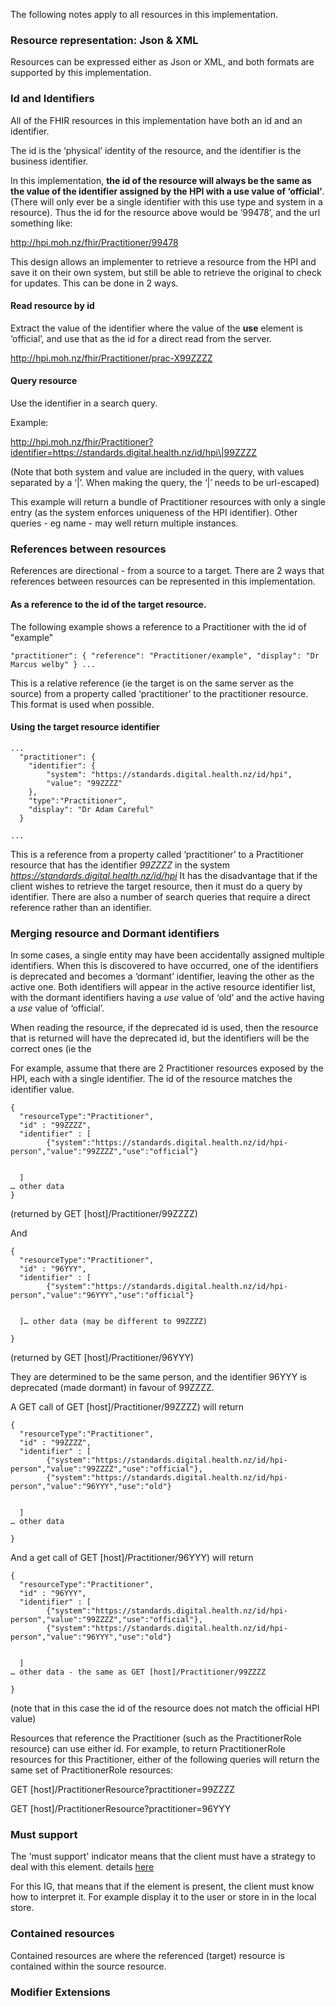 
The following notes apply to all resources in this implementation.



### Resource representation: Json & XML

Resources can be expressed either as Json or XML, and both formats are supported by this implementation.


### Id and Identifiers
  
All of the FHIR resources in this implementation have both an id and an identifier.

The id is the ‘physical’ identity of the resource, and the identifier is the business identifier. 

In this implementation, **the id of the resource will always be the same as the value of the identifier assigned by the HPI with a use value of ‘official’**. (There will only ever be a single identifier with this use type and system in a resource). Thus the id for the resource above would be ‘99478’, and the url something like:

http://hpi.moh.nz/fhir/Practitioner/99478

This design allows an implementer to retrieve a resource from the HPI and save it on their own system, but still be able to retrieve the original to check for updates. This can be done in 2 ways.


#### Read resource by id


Extract the value of the identifier where the value of the __use__ element is ‘official’, and use that as the id for a direct read from the server. 


http://hpi.moh.nz/fhir/Practitioner/prac-X99ZZZZ


#### Query resource

Use the identifier in a search query. 


Example: 

http://hpi.moh.nz/fhir/Practitioner?identifier=https://standards.digital.health.nz/id/hpi\|99ZZZZ


(Note that both system and value are included in the query, with values separated by a ‘\|’. When making the query, the ‘\|’ needs to be url-escaped)

This example will return a bundle of Practitioner resources with only a single entry (as the system enforces uniqueness of the HPI identifier). Other queries - eg name - may well return multiple instances.


### References between resources

References are directional - from a source to a target. There are 2 ways that references between resources can be represented in this implementation. 


#### As a reference to the id of the target resource. 

The following example shows a reference to a Practitioner with the id of "example"


``
"practitioner": {
"reference": "Practitioner/example",
"display": "Dr Marcus welby"
  }
...
``


This is a relative reference (ie the target is on the same server as the source) from a property called ‘practitioner’ to the practitioner resource. This format is used when possible.


#### Using the target resource identifier



```
...
  "practitioner": {
    "identifier": {
        "system": "https://standards.digital.health.nz/id/hpi",
        "value": "99ZZZZ"
    },
    "type":"Practitioner",
    "display": "Dr Adam Careful"
  }

...
```


This is a reference from a property called ‘practitioner’ to a Practitioner resource that has the identifier _99ZZZZ_ 
in the system _https://standards.digital.health.nz/id/hpi_  It has the disadvantage that if the client wishes to
retrieve the target resource, then it must do a query by identifier. There are also a number of search queries
that require a direct reference rather than an identifier.


### Merging resource and Dormant identifiers

In some cases, a single entity may have been accidentally assigned multiple identifiers. When this is discovered to have occurred, one of the identifiers is deprecated and becomes a ‘dormant’ identifier, leaving the other as the active one. Both identifiers will appear in the active resource identifier list, with the dormant identifiers having a _use_ value of ‘old’ and the active having a _use_ value of ‘official’. 

When reading the resource, if the deprecated id is used, then the resource that is returned will have the deprecated id, but the identifiers will be the correct ones (ie the 

For example, assume that there are 2 Practitioner resources exposed by the HPI, each with a single identifier. The id of the resource matches the identifier value.


```
{
  "resourceType":"Practitioner",
  "id" : "99ZZZZ",
  "identifier" : [
        {"system":"https://standards.digital.health.nz/id/hpi-person","value":"99ZZZZ","use":"official"}


  ]
… other data
}
```


(returned by GET [host]/Practitioner/99ZZZZ)

And 


```
{
  "resourceType":"Practitioner",
  "id" : "96YYY",
  "identifier" : [
        {"system":"https://standards.digital.health.nz/id/hpi-person","value":"96YYY","use":"official"}


  ]… other data (may be different to 99ZZZZ)

}
```


(returned by GET [host]/Practitioner/96YYY)

They are determined to be the same person, and the identifier 96YYY is deprecated (made dormant) in favour of 99ZZZZ.

A GET call of GET [host]/Practitioner/99ZZZZ) will return


```
{
  "resourceType":"Practitioner",
  "id" : "99ZZZZ",
  "identifier" : [
        {"system":"https://standards.digital.health.nz/id/hpi-person","value":"99ZZZZ","use":"official"},
        {"system":"https://standards.digital.health.nz/id/hpi-person","value":"96YYY","use":"old"}


  ]
… other data

}
```


And a get call of GET [host]/Practitioner/96YYY) will return


```
{
  "resourceType":"Practitioner",
  "id" : "96YYY",
  "identifier" : [
        {"system":"https://standards.digital.health.nz/id/hpi-person","value":"99ZZZZ","use":"official"},
        {"system":"https://standards.digital.health.nz/id/hpi-person","value":"96YYY","use":"old"}


  ]
… other data - the same as GET [host]/Practitioner/99ZZZZ

}
```


(note that in this case the id of the resource does not match the official HPI value)

Resources that reference the Practitioner (such as the PractitionerRole resource) can use either id. For example, to return PractitionerRole resources for this Practitioner, either of the following queries will return the same set of PractitionerRole resources:

GET [host]/PractitionerResource?practitioner=99ZZZZ

GET [host]/PractitionerResource?practitioner=96YYY

### Must support

The 'must support' indicator means that the client must have a strategy to deal with this element. details [here](http://hl7.org/fhir/profiling.html#mustsupport)

For this IG, that means that if the element is present, the client must know how to interpret it. For example display it to the user or store in in the local store.

### Contained resources

Contained resources are where the referenced (target) resource is contained within the source resource.


### Modifier Extensions


